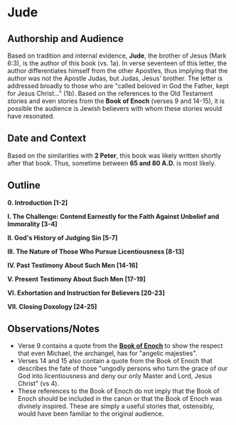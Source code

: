 # Jude

## Authorship and Audience
Based on tradition and internal evidence, **Jude**, the brother of Jesus (Mark 6:3), is the author of this book (vs. 1a). In verse seventeen of this letter, the author differentiates himself from the other Apostles, thus implying that the author was not the Apostle Judas, but Judas, Jesus' brother. The letter is addressed broadly to those who are "called beloved in God the Father, kept for Jesus Christ..." (1b). Based on the references to the Old Testament stories and even stories from the **Book of Enoch** (verses 9 and 14-15), it is possible the audience is Jewish believers with whom these stories would have resonated.

## Date and Context
Based on the similarities with **2 Peter**, this book was likely written shortly after that book. Thus, sometime between **65 and 80 A.D.** is most likely.

## Outline
**0. Introduction  [1-2]**

**I. The Challenge: Contend Earnestly for the Faith Against Unbelief and Immorality  [3-4]**

**II. God's History of Judging Sin  [5-7]**

**III. The Nature of Those Who Pursue Licentiousness  [8-13]**

**IV. Past Testimony About Such Men  [14-16]**

**V. Present Testimony About Such Men  [17-19]**

**VI. Exhortation and Instruction for Believers  [20-23]**

**VII. Closing Doxology  [24-25]**

## Observations/Notes
  - Verse 9 contains a quote from the [**Book of Enoch**](https://en.wikipedia.org/wiki/Book_of_Enoch) to show the respect that even Michael, the archangel, has for "angelic majesties".
  - Verses 14 and 15 also contain a quote from the Book of Enoch that describes the fate of those "ungodly persons who turn the grace of our God into licentiousness and deny our only Master and Lord, Jesus Christ" (vs 4).
  - These references to the Book of Enoch do not imply that the Book of Enoch should be included in the canon or that the Book of Enoch was divinely inspired. These are simply a useful stories that, ostensibly, would have been familiar to the original audience.

